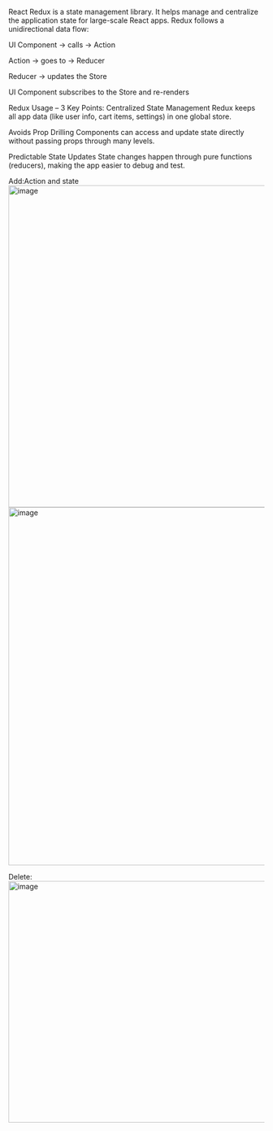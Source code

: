 React Redux is a state management library. It helps manage and centralize the application state for large-scale React apps.
Redux follows a unidirectional data flow:

UI Component → calls → Action

Action → goes to → Reducer

Reducer → updates the Store

UI Component subscribes to the Store and re-renders



Redux Usage – 3 Key Points:
Centralized State Management
Redux keeps all app data (like user info, cart items, settings) in one global store.

Avoids Prop Drilling
Components can access and update state directly without passing props through many levels.

Predictable State Updates
State changes happen through pure functions (reducers), making the app easier to debug and test.



Add:Action and state
<img width="1115" height="633" alt="image" src="https://github.com/user-attachments/assets/a2312239-74aa-4698-8077-53f29df1dc72" />
<img width="806" height="704" alt="image" src="https://github.com/user-attachments/assets/76fe017e-9cc1-4a8f-b4c9-7f1fa801fbc7" />


Delete:
<img width="1692" height="475" alt="image" src="https://github.com/user-attachments/assets/a021e5d2-c4ff-4bb1-92f4-6144d8be3cac" />


